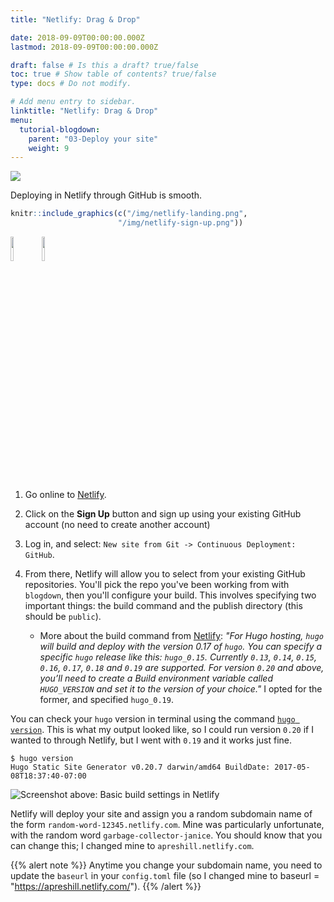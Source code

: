 ```yaml
---
title: "Netlify: Drag & Drop"

date: 2018-09-09T00:00:00.000Z
lastmod: 2018-09-09T00:00:00.000Z

draft: false # Is this a draft? true/false
toc: true # Show table of contents? true/false
type: docs # Do not modify.

# Add menu entry to sidebar.
linktitle: "Netlify: Drag & Drop"
menu:
  tutorial-blogdown:
    parent: "03-Deploy your site"
    weight: 9
---
```



![](/img/posts/2017-06-12-up-and-running-with-blogdown/blogdown-signpost-5.png)

Deploying in Netlify through GitHub is smooth. 


```r
knitr::include_graphics(c("/img/netlify-landing.png",
                        "/img/netlify-sign-up.png"))
```

<img src="/img/netlify-landing.png" width="10%" /><img src="/img/netlify-sign-up.png" width="10%" />


1. Go online to [Netlify](https://www.netlify.com). 
2. Click on the **Sign Up** button and sign up using your existing GitHub account (no need to create another account)
3. Log in, and select: `New site from Git -> Continuous Deployment: GitHub`.
4. From there, Netlify will allow you to select from your existing GitHub repositories. You'll pick the repo you've been working from with `blogdown`, then you'll configure your build. This involves specifying two important things: the build command and the publish directory (this should be `public`).

    * More about the build command from [Netlify](https://www.netlify.com/docs/continuous-deployment/#common-configuration-directives): *"For Hugo hosting, `hugo` will build and deploy with the version 0.17 of `hugo`. You can specify a specific `hugo` release like this: `hugo_0.15`. Currently `0.13`, `0.14`, `0.15`, `0.16`, `0.17`, `0.18` and `0.19` are supported. For version `0.20` and above, you’ll need to create a Build environment variable called `HUGO_VERSION` and set it to the version of your choice."* I opted for the former, and specified `hugo_0.19`. 
    
You can check your `hugo` version in terminal using the command [`hugo version`](https://gohugo.io/overview/quickstart/). This is what my output looked like, so I could run version `0.20` if I wanted to through Netlify, but I went with `0.19` and it works just fine.

```
$ hugo version
Hugo Static Site Generator v0.20.7 darwin/amd64 BuildDate: 2017-05-08T18:37:40-07:00
```





![Screenshot above: Basic build settings in Netlify](/img/posts/2017-06-12-up-and-running-with-blogdown/netlify-build-settings.png)

Netlify will deploy your site and assign you a random subdomain name of the form `random-word-12345.netlify.com`. Mine was particularly unfortunate, with the random word `garbage-collector-janice`. You should know that you can change this; I changed mine to `apreshill.netlify.com`. 


{{% alert note %}}
Anytime you change your subdomain name, you need to update the `baseurl` in your `config.toml` file (so I changed mine to baseurl = "https://apreshill.netlify.com/").
{{% /alert %}}


